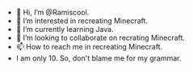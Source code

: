 - 👋 Hi, I’m @Ramiscool.
- 👀 I’m interested in recreating Minecraft.
- 🌱 I’m currently learning Java.
- 💞️ I’m looking to collaborate on recrating Minecraft.
- 📫 How to reach me in recreating Minecraft.
- I am only 10. So, don't blame me for my grammar.

<!---
Ramiscool/Ramiscool is a ✨ special ✨ repository because its `README.md` (this file) appears on your GitHub profile.
You can click the Preview link to take a look at your changes.
--->
